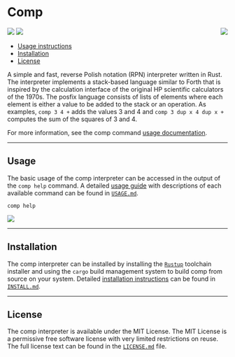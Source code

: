 # Comp

<img src="https://raw.githubusercontent.com/usefulmove/comp/main/assets/system-preferences-icon-64x64.png" align="right"/>

![](https://img.shields.io/badge/stable-0.20.3-success?style=plastic)
![](https://img.shields.io/badge/license-MIT-informational?style=plastic)

* [Usage instructions][1]
* [Installation][2]
* [License][3]

A simple and fast, reverse Polish notation (RPN) interpreter written in Rust. The interpreter implements a stack-based language similar to Forth that is inspired by the calculation interface of the original HP scientific calculators of the 1970s. The posfix language consists of lists of elements where each element is either a value to be added to the stack or an operation. As examples, `comp 3 4 +` adds the values 3 and 4 and `comp 3 dup x 4 dup x +` computes the sum of the squares of 3 and 4.

For more information, see the comp command [usage documentation][1].

---

## Usage
The basic usage of the comp interpreter can be accessed in the output of the `comp help` command. A detailed [usage guide][1] with descriptions of each available command can be found in [`USAGE.md`][1].
```
comp help
```

![](https://raw.githubusercontent.com/usefulmove/comp/main/usage.png)

---

## Installation
The comp interpreter can be installed by installing the [`Rustup`][4] toolchain installer and using the `cargo` build management system to build comp from source on your system. Detailed [installation instructions][2] can be found in [`INSTALL.md`][2].

---

## License
The comp interpreter is available under the MIT License. The MIT License is a permissive free software license with very limited restrictions on reuse. The full license text can be found in the [`LICENSE.md`][3] file.

[1]: ./USAGE.md
[2]: ./INSTALL.md
[3]: ./LICENSE
[4]: https://rust-lang.org/tools/install
